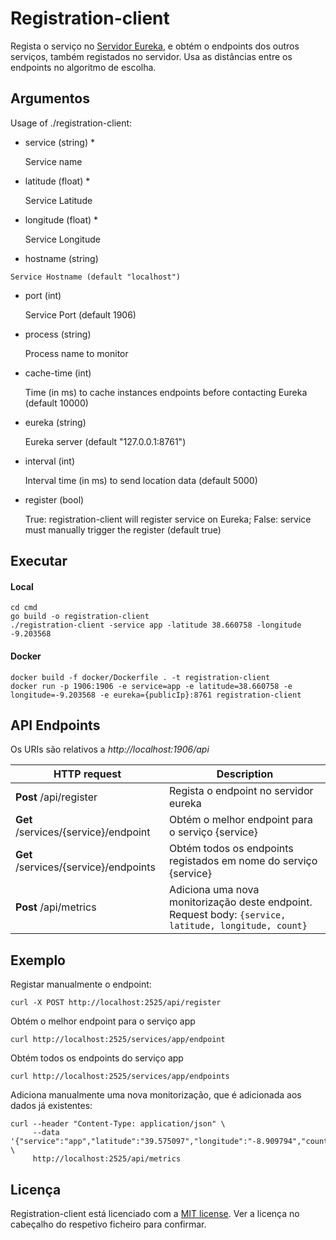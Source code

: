 # Registration-client

Regista o serviço no [Servidor Eureka](../registration-server), e obtém o endpoints dos outros serviços, também registados no servidor.
Usa as distâncias entre os endpoints no algoritmo de escolha.

## Argumentos

Usage of ./registration-client:

  - service (string) *
  
    Service name

  - latitude (float) *
  
    Service Latitude
    
  - longitude (float) *
  
    Service Longitude

   - hostname (string)
     
    Service Hostname (default "localhost")
   
  - port (int)
  
    Service Port (default 1906)

  - process (string)
  
    Process name to monitor
    
  - cache-time (int)
  
    Time (in ms) to cache instances endpoints before contacting Eureka (default 10000)
  
  - eureka (string)
  
    Eureka server (default "127.0.0.1:8761")
        
  - interval (int)
  
    Interval time (in ms) to send location data (default 5000)
    
  - register (bool)
  
    True: registration-client will register service on Eureka; False: service must manually trigger the register (default true)

## Executar

#### Local

```shell script
cd cmd
go build -o registration-client
./registration-client -service app -latitude 38.660758 -longitude -9.203568
```

#### Docker

```shell script
docker build -f docker/Dockerfile . -t registration-client
docker run -p 1906:1906 -e service=app -e latitude=38.660758 -e longitude=-9.203568 -e eureka={publicIp}:8761 registration-client
```

## API Endpoints

Os URIs são relativos a *http://localhost:1906/api*

HTTP request | Description
------------ | -------------
**Post** /api/register | Regista o endpoint no servidor eureka
**Get** /services/{service}/endpoint | Obtém o melhor endpoint para o serviço {service}
**Get** /services/{service}/endpoints | Obtém todos os endpoints registados em nome do serviço {service}
**Post** /api/metrics | Adiciona uma nova monitorização deste endpoint. Request body: `{service, latitude, longitude, count}`

## Exemplo

Registar manualmente o endpoint:
```shell script
curl -X POST http://localhost:2525/api/register
```

Obtém o melhor endpoint para o serviço app
```shell script
curl http://localhost:2525/services/app/endpoint
```

Obtém todos os endpoints do serviço app
```shell script
curl http://localhost:2525/services/app/endpoints
```

Adiciona manualmente uma nova monitorização, que é adicionada aos dados já existentes:
```shell script
curl --header "Content-Type: application/json" \
     --data '{"service":"app","latitude":"39.575097","longitude":"-8.909794","count":"1"}' \
     http://localhost:2525/api/metrics
```


## Licença

Registration-client está licenciado com a [MIT license](../LICENSE). Ver a licença no cabeçalho do respetivo ficheiro para confirmar.